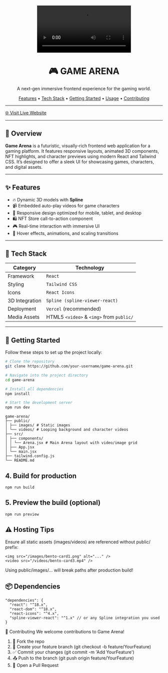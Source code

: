 <p align="center">
  <video src="/videos/hero.mp4"></video>
</p>

<h1 align="center">🎮 GAME ARENA</h1>
<p align="center">A next-gen immersive frontend experience for the gaming world.</p>

<p align="center">
  <a href="#features">Features</a> •
  <a href="#tech-stack">Tech Stack</a> •
  <a href="#getting-started">Getting Started</a> •
  <a href="#usage">Usage</a> •
  <a href="#contributing">Contributing</a>
</p>

---

<a align="center" href="https://3-d-game-website.vercel.app/">🌐 Visit Live Website</a>

---

## 📌 Overview

**Game Arena** is a futuristic, visually-rich frontend web application for a gaming platform. It features responsive layouts, animated 3D components, NFT highlights, and character previews using modern React and Tailwind CSS. It’s designed to offer a sleek UI for showcasing games, characters, and digital assets.

---

## ✨ Features

- 🔥 Dynamic 3D models with **Spline**
- 📹 Embedded auto-play videos for game characters
- 🌈 Responsive design optimized for mobile, tablet, and desktop
- 🛍️ NFT Store call-to-action component
- 🎮 Real-time interaction with immersive UI
- 💅 Hover effects, animations, and scaling transitions

---

## 🧱 Tech Stack

| Category        | Technology                          |
|----------------|--------------------------------------|
| Framework       | `React`                              |
| Styling         | `Tailwind CSS`                       |
| Icons           | `React Icons`                        |
| 3D Integration  | `Spline (spline-viewer-react)`       |
| Deployment      | `Vercel` (recommended)               |
| Media Assets    | HTML5 `<video>` & `<img>` from `public/` |

---

## 🚀 Getting Started

Follow these steps to set up the project locally:

```bash
# Clone the repository
git clone https://github.com/your-username/game-arena.git

# Navigate into the project directory
cd game-arena

# Install all dependencies
npm install

# Start the development server
npm run dev
```
```
game-arena/
├── public/
│ ├── images/ # Static images
│ └── videos/ # Looping background and character videos
├── src/
│ ├── components/
│ │ └── Arena.jsx # Main Arena layout with video/image grid
│ ├── App.jsx
│ └── main.jsx
├── tailwind.config.js
└── README.md
```

## 4. Build for production
```
npm run build
```

## 5. Preview the build (optional)
```
npm run preview
```

## ⚠️ Hosting Tips
Ensure all static assets (images/videos) are referenced without public/ prefix:
```
<img src="/images/bento-card1.png" alt="..." />
<video src="/videos/bento-card3.mp4" />
```
Using public/images/... will break paths after production build!

## 📦 Dependencies
```
"dependencies": {
  "react": "^18.x",
  "react-dom": "^18.x",
  "react-icons": "^4.x",
  "spline-viewer-react": "^1.x" // or any Spline integration you used
}
```

🤝 Contributing
We welcome contributions to Game Arena!

1. 🍴 Fork the repo
2. 🚀 Create your feature branch (git checkout -b feature/YourFeature)
3. ✅ Commit your changes (git commit -m 'Add YourFeature')
4. 📤 Push to the branch (git push origin feature/YourFeature)
5. 🔁 Open a Pull Request







